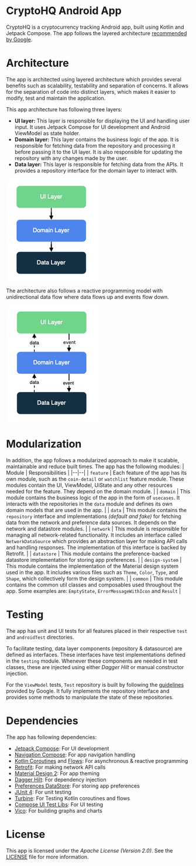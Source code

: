 # CryptoHQ Android App

CryptoHQ is a cryptocurrency tracking Android app, built using Kotlin and Jetpack Compose. The app
follows the layered
architecture [recommended by Google](https://developer.android.com/topic/architecture).

# Architecture

The app is architected using layered architecture which provides several benefits such as
scalability, testability and separation of concerns. It allows for the separation of code into
distinct layers, which makes it easier to modify, test and maintain the application.

This app architecture has following three layers:

- **UI layer:** This layer is responsible for displaying the UI and handling user input. It uses
  Jetpack Compose for UI development and Android ViewModel as state holder.
- **Domain layer:** This layer contains the business logic of the app. It is responsible for
  fetching data from the repository and processing it before passing it to the UI layer. It is also
  responsible for updating the repository with any changes made by the user.
- **Data layer:** This layer is responsible for fetching data from the APIs. It provides a
  repository interface for the domain layer to interact with.

![Architecture diagram](/docs/images/arch-diagram.png)

The architecture also follows a reactive programming model with unidirectional data flow where data
flows up and events flow down.

![Data flow diagram](/docs/images/data-flow-diagram.png)

# Modularization

In addition, the app follows a modularized approach to make it scalable, maintainable and reduce
built times. The app has the following modules:
| Module | Responsibilities |
|--|--|
| `feature` | Each feature of the app has its own module, such as the `coin-detail` or `watchlist`
feature module. These modules contain the UI, ViewModel, UiState and any other resources needed for
the feature. They depend on the domain module. |
| `domain` | This module contains the business logic of the app in the form of `usecases`. It
interacts with the repositories in the `data` module and defines its own domain models that are used
in the app. |
| `data` | This module contains the `repository` interface and implementations *(default and fake)*
for fetching data from the network and preference data sources. It depends on the network and
datastore modules. |
| `network` | This module is responsible for managing all network-related functionality. It includes
an interface called `NetworkDataSource` which provides an abstraction layer for making API calls and
handling responses. The implementation of this interface is backed by Retrofit. |
| `datastore` | This module contains the preference-backed datastore implementation for storing app
preferences. |
| `design-system` | This module contains the implementation of the Material design system used in
the app. It includes various files such as `Theme`, `Color`, `Type`, and `Shape`, which collectively
form the design system. |
| `common` | This module contains the common util classes and composables used throughout the app.
Some examples are: `EmptyState`, `ErrorMessageWithIcon` and `Result` |

# Testing

The app has unit and UI tests for all features placed in their respective `test` and `androidTest`
directories.

To facilitate testing, data layer components (repository & datasource) are defined as interfaces.
These interfaces have test implementations defined in the `testing` module. Whenever these
components are needed in test classes, these are injected using either *Dagger Hilt* or manual
constructor injection.

For the `ViewModel` tests, `Test` repository is built by following
the [guidelines](https://developer.android.com/kotlin/flow?hl=en) provided by Google. It fully
implements the repository interface and provides some methods to manipulate the state of these
repositories.

# Dependencies

The app has following dependencies:

- [Jetpack Compose](https://developer.android.com/jetpack/compose): For UI development
- [Navigation Compose](https://developer.android.com/jetpack/compose/navigation): For app navigation
  handling
- [Kotlin Coroutines](https://developer.android.com/kotlin/coroutines)
  and [Flows](https://developer.android.com/kotlin/flow): For asynchronous & reactive programming
- [Retrofit](https://square.github.io/retrofit/): For making network API calls
- [Material Design 2](https://m2.material.io): For app theming
- [Dagger Hilt](https://developer.android.com/training/dependency-injection/hilt-android): For
  dependency injection
- [Preferences DataStore](https://developer.android.com/topic/libraries/architecture/datastore): For
  storing app preferences
- [JUnit 4](https://developer.android.com/training/testing/local-tests): For unit testing
- [Turbine](https://github.com/cashapp/turbine): For Testing Kotlin coroutines and flows
- [Compose UI Test Libs](https://developer.android.com/jetpack/compose/testing): For UI testing
- [Vico](https://github.com/patrykandpatrick/vico): For building graphs and charts

# License

This app is licensed under the *Apache License (Version 2.0)*. See
the [LICENSE](https://github.com/arslanshoukat/CryptoHQ/blob/main/LICENSE) file for more
information.
